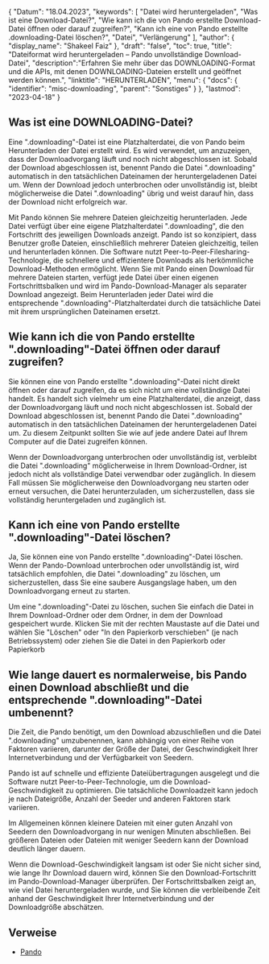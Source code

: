 {
"Datum": "18.04.2023",
  "keywords": [
"Datei wird heruntergeladen",
"Was ist eine Download-Datei?",
"Wie kann ich die von Pando erstellte Download-Datei öffnen oder darauf zugreifen?",
"Kann ich eine von Pando erstellte .downloading-Datei löschen?",
"Datei",
"Verlängerung"
],
  "author": {
"display_name": "Shakeel Faiz"
},
"draft": "false",
"toc": true,
"title": "Dateiformat wird heruntergeladen – Pando unvollständige Download-Datei",
  "description":"Erfahren Sie mehr über das DOWNLOADING-Format und die APIs, mit denen DOWNLOADING-Dateien erstellt und geöffnet werden können.",
"linktitle": "HERUNTERLADEN",
  "menu": {
    "docs": {
      "identifier": "misc-downloading",
"parent": "Sonstiges"
}
},
"lastmod": "2023-04-18"
}

## Was ist eine DOWNLOADING-Datei?

Eine ".downloading"-Datei ist eine Platzhalterdatei, die von Pando beim Herunterladen der Datei erstellt wird. Es wird verwendet, um anzuzeigen, dass der Downloadvorgang läuft und noch nicht abgeschlossen ist. Sobald der Download abgeschlossen ist, benennt Pando die Datei ".downloading" automatisch in den tatsächlichen Dateinamen der heruntergeladenen Datei um. Wenn der Download jedoch unterbrochen oder unvollständig ist, bleibt möglicherweise die Datei ".downloading" übrig und weist darauf hin, dass der Download nicht erfolgreich war.

Mit Pando können Sie mehrere Dateien gleichzeitig herunterladen. Jede Datei verfügt über eine eigene Platzhalterdatei ".downloading", die den Fortschritt des jeweiligen Downloads anzeigt. Pando ist so konzipiert, dass Benutzer große Dateien, einschließlich mehrerer Dateien gleichzeitig, teilen und herunterladen können. Die Software nutzt Peer-to-Peer-Filesharing-Technologie, die schnellere und effizientere Downloads als herkömmliche Download-Methoden ermöglicht. Wenn Sie mit Pando einen Download für mehrere Dateien starten, verfügt jede Datei über einen eigenen Fortschrittsbalken und wird im Pando-Download-Manager als separater Download angezeigt. Beim Herunterladen jeder Datei wird die entsprechende ".downloading"-Platzhalterdatei durch die tatsächliche Datei mit ihrem ursprünglichen Dateinamen ersetzt.

## Wie kann ich die von Pando erstellte ".downloading"-Datei öffnen oder darauf zugreifen?

Sie können eine von Pando erstellte ".downloading"-Datei nicht direkt öffnen oder darauf zugreifen, da es sich nicht um eine vollständige Datei handelt. Es handelt sich vielmehr um eine Platzhalterdatei, die anzeigt, dass der Downloadvorgang läuft und noch nicht abgeschlossen ist. Sobald der Download abgeschlossen ist, benennt Pando die Datei ".downloading" automatisch in den tatsächlichen Dateinamen der heruntergeladenen Datei um. Zu diesem Zeitpunkt sollten Sie wie auf jede andere Datei auf Ihrem Computer auf die Datei zugreifen können.

Wenn der Downloadvorgang unterbrochen oder unvollständig ist, verbleibt die Datei ".downloading" möglicherweise in Ihrem Download-Ordner, ist jedoch nicht als vollständige Datei verwendbar oder zugänglich. In diesem Fall müssen Sie möglicherweise den Downloadvorgang neu starten oder erneut versuchen, die Datei herunterzuladen, um sicherzustellen, dass sie vollständig heruntergeladen und zugänglich ist.

## Kann ich eine von Pando erstellte ".downloading"-Datei löschen?

Ja, Sie können eine von Pando erstellte ".downloading"-Datei löschen. Wenn der Pando-Download unterbrochen oder unvollständig ist, wird tatsächlich empfohlen, die Datei ".downloading" zu löschen, um sicherzustellen, dass Sie eine saubere Ausgangslage haben, um den Downloadvorgang erneut zu starten.

Um eine ".downloading"-Datei zu löschen, suchen Sie einfach die Datei in Ihrem Download-Ordner oder dem Ordner, in dem der Download gespeichert wurde. Klicken Sie mit der rechten Maustaste auf die Datei und wählen Sie "Löschen" oder "In den Papierkorb verschieben" (je nach Betriebssystem) oder ziehen Sie die Datei in den Papierkorb oder Papierkorb

## Wie lange dauert es normalerweise, bis Pando einen Download abschließt und die entsprechende ".downloading"-Datei umbenennt?

Die Zeit, die Pando benötigt, um den Download abzuschließen und die Datei ".downloading" umzubenennen, kann abhängig von einer Reihe von Faktoren variieren, darunter der Größe der Datei, der Geschwindigkeit Ihrer Internetverbindung und der Verfügbarkeit von Seedern.

Pando ist auf schnelle und effiziente Dateiübertragungen ausgelegt und die Software nutzt Peer-to-Peer-Technologie, um die Download-Geschwindigkeit zu optimieren. Die tatsächliche Downloadzeit kann jedoch je nach Dateigröße, Anzahl der Seeder und anderen Faktoren stark variieren.

Im Allgemeinen können kleinere Dateien mit einer guten Anzahl von Seedern den Downloadvorgang in nur wenigen Minuten abschließen. Bei größeren Dateien oder Dateien mit weniger Seedern kann der Download deutlich länger dauern.

Wenn die Download-Geschwindigkeit langsam ist oder Sie nicht sicher sind, wie lange Ihr Download dauern wird, können Sie den Download-Fortschritt im Pando-Download-Manager überprüfen. Der Fortschrittsbalken zeigt an, wie viel Datei heruntergeladen wurde, und Sie können die verbleibende Zeit anhand der Geschwindigkeit Ihrer Internetverbindung und der Downloadgröße abschätzen.

## Verweise
* [Pando](https://download.cnet.com/Pando/3000-2196_4-10546621.html)

